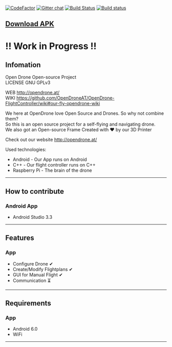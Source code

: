 [![CodeFactor](https://www.codefactor.io/Content/badges/A.svg)](https://www.codefactor.io/repository/github/opendroneat/opendrone-app/overview/develop)
[![Gitter chat](https://badges.gitter.im/USER/REPO.png)](https://gitter.im/OpenDroneAT/Lobby "Gitter chat")
[![Build Status](https://dev.azure.com/OpenDrone/OpenDroneApp/_apis/build/status/OpenDroneAT.OpenDrone-App?branchName=develop)](https://dev.azure.com/OpenDrone/OpenDroneApp/_build/latest?definitionId=1&branchName=develop)
[![Build status](https://build.appcenter.ms/v0.1/apps/736a3266-4506-4c88-b3da-6e7072d02174/branches/master/badge)](https://appcenter.ms)  
## [Download APK](https://appcenter.ms/download?url=%2Fv0.1%2Fapps%2FOpenDrone%2FOpenDrone%2Fbuilds%2F4%2Fdownloads%2Fbuild)  

  
# !! Work in Progress !!  
## Infomation
  
Open Drone Open-source Project  
LICENSE GNU GPLv3  
  
WEB http://opendrone.at/  
WIKI  https://github.com/OpenDroneAT/OpenDrone-FlightController/wiki#our-fly-opendrone-wiki

We here at OpenDrone love Open Source and Drones. So why not combine them?  
So this is an open source project for a self-flying and navigating drone.  
We also got an Open-source Frame Created with ❤️ by our 3D Printer  

Check out our website http://opendrone.at/  

Used technologies:  
* Android - Our App runs on Android  
* C++ - Our flight controller runs on C++  
* Raspberry Pi - The brain of the drone  
---  
## How to contribute  
### Android App  
* Android Studio 3.3  
---  
## Features  
### App
* Configure Drone ✔  
* Create/Modify Flightplans ✔   
* GUI for Manual Flight ✔  
* Communication ⏳  
---  
## Requirements  
### App  
* Android 6.0  
* WiFi  
  
---
